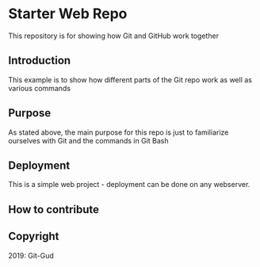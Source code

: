 # Starter Web Repo

This repository is for showing how Git and GitHub work together

## Introduction

This example is to show how different parts of the Git repo work as well as various commands

## Purpose

As stated above, the main purpose for this repo is just to familiarize ourselves with Git 
and the commands in Git Bash

## Deployment

This is a simple web project - deployment can be done on any webserver.

## How to contribute

## Copyright

2019: Git-Gud

